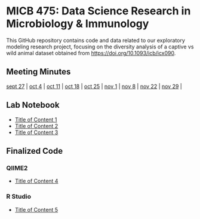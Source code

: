 # MICB 475: Data Science Research in Microbiology & Immunology
This GitHub repository contains code and data related to our exploratory modeling research project, focusing on the diversity analysis of a captive vs wild animal dataset obtained from https://doi.org/10.1093/icb/icx090.

## Meeting Minutes
[sept 27](meeting_minutes/september_27.md) | [oct 4](meeting_minutes/october_4.md) | [oct 11](meeting_minutes/october_11.md) | [oct 18](meeting_minutes/october_18.md) | [oct 25](meeting_minutes/october_25.md) | [nov 1](meeting_minutes/november_1.md) | [nov 8](meeting_minutes/november_8.md) | [nov 22](meeting_minutes/november_22.md) | [nov 29](meeting_minutes/november_29.md) |

## Lab Notebook
* [Title of Content 1](#Title-1)
* [Title of Content 2](#Title-2)
* [Title of Content 3](#Title-3)

## Finalized Code
### QIIME2
* [Title of Content 4](#Title-4)
  
### R Studio
* [Title of Content 5](#Title-5)
